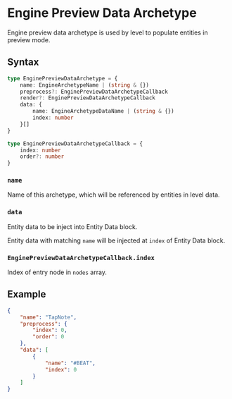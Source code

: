 # Engine Preview Data Archetype

Engine preview data archetype is used by level to populate entities in preview mode.

## Syntax

```ts
type EnginePreviewDataArchetype = {
    name: EngineArchetypeName | (string & {})
    preprocess?: EnginePreviewDataArchetypeCallback
    render?: EnginePreviewDataArchetypeCallback
    data: {
        name: EngineArchetypeDataName | (string & {})
        index: number
    }[]
}

type EnginePreviewDataArchetypeCallback = {
    index: number
    order?: number
}
```

### `name`

Name of this archetype, which will be referenced by entities in level data.

### `data`

Entity data to be inject into Entity Data block.

Entity data with matching `name` will be injected at `index` of Entity Data block.

### `EnginePreviewDataArchetypeCallback.index`

Index of entry node in `nodes` array.

## Example

```json
{
    "name": "TapNote",
    "preprocess": {
        "index": 0,
        "order": 0
    },
    "data": [
        {
            "name": "#BEAT",
            "index": 0
        }
    ]
}
```
